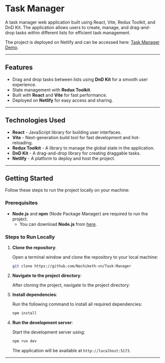 # Task Manager

A task manager web application built using React, Vite, Redux Toolkit, and DnD Kit. The application allows users to create, manage, and drag-and-drop tasks within different lists for efficient task management.

The project is deployed on Netlify and can be accessed here: [Task Manager Demo](https://taskmanager10.netlify.app/).

---

## Features

- Drag and drop tasks between lists using **DnD Kit** for a smooth user experience.
- State management with **Redux Toolkit**.
- Built with **React** and **Vite** for fast performance.
- Deployed on **Netlify** for easy access and sharing.

---

## Technologies Used

- **React** - JavaScript library for building user interfaces.
- **Vite** - Next-generation build tool for fast development and hot-reloading.
- **Redux Toolkit** - A library to manage the global state in the application.
- **DnD Kit** - A drag-and-drop library for creating draggable tasks.
- **Netlify** - A platform to deploy and host the project.

---

## Getting Started

Follow these steps to run the project locally on your machine:

### Prerequisites

- **Node.js** and **npm** (Node Package Manager) are required to run the project.
  - You can download **Node.js** from [here](https://nodejs.org/).

### Steps to Run Locally

1. **Clone the repository**:

   Open a terminal window and clone the repository to your local machine:

   ```bash
   git clone https://github.com/Nachiketh-vn/Task-Manager
   ```

2. **Navigate to the project directory**:

   After cloning the project, navigate to the project directory:

3. **Install dependencies**:

   Run the following command to install all required dependencies:

   ```bash
   npm install
   ```

4. **Run the development server**:

   Start the development server using:

   ```bash
   npm run dev
   ```

   The application will be available at `http://localhost:5173`.

---
